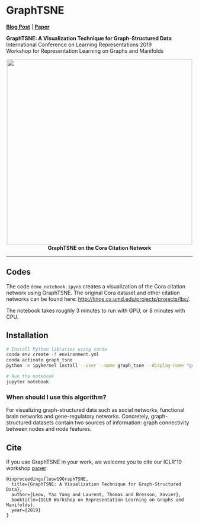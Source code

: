 # GraphTSNE
**[Blog Post](https://leowyy.github.io/graphtsne)** | **[Paper](https://arxiv.org/abs/1904.06915)**

<b>GraphTSNE: A Visualization Technique for Graph-Structured Data</b> <br>
International Conference on Learning Representations 2019 <br>
Workshop for Representation Learning on Graphs and Manifolds <br>

<p align="center">
   <img src="pic/graphtsne.gif" width="500">
   <br>
   <b>GraphTSNE on the Cora Citation Network</b>
</p>

--------------------------------------------------------------------------------

## Codes
The code `demo_notebook.ipynb` creates a visualization of the Cora citation network using GraphTSNE. The original Cora dataset and other citation networks can be found here: http://linqs.cs.umd.edu/projects/projects/lbc/.

The notebook takes roughly 3 minutes to run with GPU, or 8 minutes with CPU.
<br>

## Installation
   ```sh
   # Install Python libraries using conda
   conda env create -f environment.yml
   conda activate graph_tsne
   python -m ipykernel install --user --name graph_tsne --display-name "graph_tsne"

   # Run the notebook
   jupyter notebook
   ```
   
### When should I use this algorithm?
For visualizing graph-structured data such as social networks, functional brain networks and gene-regulatory networks. Concretely, graph-structured datasets contain two sources of information: graph connectivity between nodes and node features.

## Cite
If you use GraphTSNE in your work, we welcome you to cite our ICLR'19 workshop [paper](https://arxiv.org/abs/1904.06915): <br>
```
@inproceedings{leow19GraphTSNE,
  title={GraphTSNE: A Visualization Technique for Graph-Structured Data},
  author={Leow, Yao Yang and Laurent, Thomas and Bresson, Xavier},
  booktitle={ICLR Workshop on Representation Learning on Graphs and Manifolds},
  year={2019}
}
```
